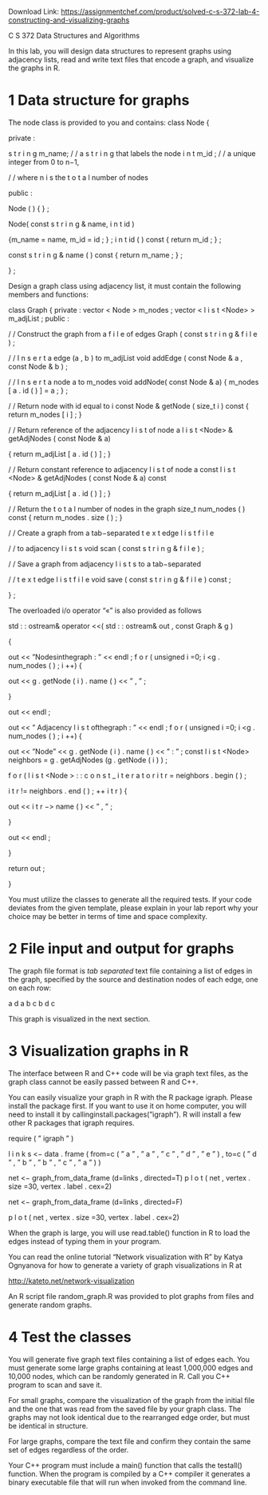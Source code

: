 Download Link: https://assignmentchef.com/product/solved-c-s-372-lab-4-constructing-and-visualizing-graphs
<br>



C S 372 Data Structures and Algorithms




In this lab, you will design data structures to represent graphs using adjacency lists, read and write text files that encode a graph, and visualize the graphs in R.

<h1>1        Data structure for graphs</h1>

The node class is provided to you and contains: class Node {

private :

s t r i n g   m_name;       / /         a          s t r i n g         that     labels the      node i n t       m_id ; / /         a          unique           integer            from    0          to         n−1,

/ /        where   n   i s    the   t o t a l   number    of    nodes

public :

Node ( )   { } ;

Node( const   s t r i n g   &amp; name,    i n t    id )

{m_name = name, m_id = id ; } ; i n t id ( ) const { return m_id ; } ;

const   s t r i n g  &amp; name ( )    const    {     return   m_name ; } ;

} ;

Design a graph class using adjacency list, it must contain the following members and functions:

class Graph { private : vector &lt; Node &gt; m_nodes ; vector &lt; l i s t &lt;Node&gt; &gt; m_adjList ; public :

/ /   Construct       the      graph  from    a          f i l e    of         edges Graph ( const       s t r i n g         &amp;         f i l e ) ;

/ / I n s e r t a edge (a , b ) to m_adjList void addEdge ( const Node &amp; a , const Node &amp; b ) ;

/ / I n s e r t a node a to m_nodes void addNode( const Node &amp; a) { m_nodes [ a . id ( ) ] = a ; } ;

/ / Return node with id equal to i const Node &amp; getNode ( size_t i ) const { return m_nodes [ i ] ; }

/ / Return reference of the adjacency l i s t of node a l i s t &lt;Node&gt; &amp; getAdjNodes ( const Node &amp; a)

{     return      m_adjList [ a . id ( ) ] ; }

/ / Return constant reference to adjacency l i s t of node a const l i s t &lt;Node&gt; &amp; getAdjNodes ( const Node &amp; a) const

{     return      m_adjList [ a . id ( ) ] ; }

/ / Return the t o t a l number of nodes in the graph size_t num_nodes ( ) const { return m_nodes . size ( ) ; }

/ /    Create    a   graph    from    a     tab−separated     t e x t   edge    l i s t      f i l e

/ / to adjacency l i s t s void scan ( const s t r i n g &amp; f i l e ) ;

/ /    Save a    graph    from     adjacency     l i s t s    to   a     tab−separated

/ / t e x t edge l i s t f i l e void save ( const s t r i n g &amp; f i l e ) const ;

} ;

The overloaded i/o operator “«” is also provided as follows

std : : ostream&amp;          operator &lt;&lt;( std : : ostream&amp; out ,        const         Graph &amp; g )

{

out &lt;&lt; ”Nodesinthegraph : ” &lt;&lt; endl ; f o r ( unsigned i =0; i &lt;g . num_nodes ( ) ; i ++) {

out   &lt;&lt; g . getNode ( i ) . name ( )   &lt;&lt;   ” , ” ;

}

out    &lt;&lt;    endl ;

out &lt;&lt; ” Adjacency l i s t ofthegraph : ” &lt;&lt; endl ; f o r ( unsigned i =0; i &lt;g . num_nodes ( ) ; i ++) {

out &lt;&lt; ”Node” &lt;&lt; g . getNode ( i ) . name ( ) &lt;&lt; ” : ” ; const l i s t &lt;Node&gt; neighbors = g . getAdjNodes (g . getNode ( i ) ) ;

f o r ( l i s t &lt;Node &gt; : : c o n s t _ i t e r a t o r i t r   =     neighbors . begin ( ) ;

i t r    !=     neighbors . end ( ) ;     ++ i t r )    {

out   &lt;&lt;     i t r −&gt; name ( )    &lt;&lt;   ” , ” ;

}

out   &lt;&lt;    endl ;

}

return     out ;

}

You must utilize the classes to generate all the required tests. If your code deviates from the given template, please explain in your lab report why your choice may be better in terms of time and space complexity.

<h1>2        File input and output for graphs</h1>

The graph file format is <em>tab separated </em>text file containing a list of edges in the graph, specified by the source and destination nodes of each edge, one on each row:

a    d a  b c  b d  c

This graph is visualized in the next section.

<h1>3        Visualization graphs in R</h1>

The interface between R and C++ code will be via graph text files, as the graph class cannot be easily passed between R and C++.

You can easily visualize your graph in R with the R package igraph. Please install the package first. If you want to use it on home computer, you will need to install it by callinginstall.packages(”igraph”). R will install a few other R packages that igraph requires.

require ( ” igraph ” )

l i n k s &lt;− data . frame ( from=c ( ” a ” , ” a ” , ” c ” , ” d ” , ” e ” ) , to=c ( ” d ” , ” b ” , ” b ” , ” c ” , ” a ” ) )

net &lt;− graph_from_data_frame (d=links , directed=T) p l o t ( net , vertex . size =30, vertex . label . cex=2)

net &lt;− graph_from_data_frame (d=links ,                      directed=F)

p l o t ( net ,      vertex . size =30,         vertex . label . cex=2)

When the graph is large, you will use read.table() function in R to load the edges instead of typing them in your program.

You can read the online tutorial “Network visualization with R” by Katya Ognyanova for how to generate a variety of graph visualizations in R at

http://kateto.net/network-visualization

An R script file random_graph.R was provided to plot graphs from files and generate random graphs.

<h1>4        Test the classes</h1>

You will generate five graph text files containing a list of edges each. You must generate some large graphs containing at least 1,000,000 edges and 10,000 nodes, which can be randomly generated in R. Call you C++ program to scan and save it.

For small graphs, compare the visualization of the graph from the initial file and the one that was read from the saved file by your graph class. The graphs may not look identical due to the rearranged edge order, but must be identical in structure.

For large graphs, compare the text file and confirm they contain the same set of edges regardless of the order.

Your C++ program must include a main() function that calls the testall() function. When the program is compiled by a C++ compiler it generates a binary executable file that will run when invoked from the command line.


